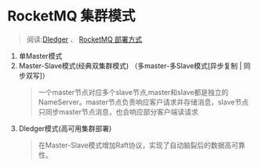 # RocketMQ 集群模式
> 阅读:[Dledger](./Dledger%20_%20RocketMQ.pdf) 、 [RocketMQ 部署方式](./部署方式%20_%20RocketMQ.pdf)
1. 单Master模式
2. Master-Slave模式(经典双集群模式) （多master-多Slave模式[异步复制 | 同步双写]）
   > 一个master节点对应多个slave节点,master和slave都是独立的NameServer。master节点负责响应客户请求并存储消息，slave节点只同步master节点消息，也会响应部分客户端读请求
3. Dledger模式(高可用集群部署)
   > 在Master-Slave模式增加Raft协议，实现了自动脑裂后的数据高可靠性。